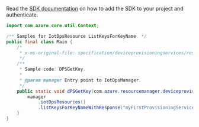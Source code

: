 Read the [SDK documentation](https://github.com/Azure/azure-sdk-for-java/blob/azure-resourcemanager-deviceprovisioningservices_1.1.0-beta.1/sdk/deviceprovisioningservices/azure-resourcemanager-deviceprovisioningservices/README.md) on how to add the SDK to your project and authenticate.

```java
import com.azure.core.util.Context;

/** Samples for IotDpsResource ListKeysForKeyName. */
public final class Main {
    /*
     * x-ms-original-file: specification/deviceprovisioningservices/resource-manager/Microsoft.Devices/stable/2021-10-15/examples/DPSGetKey.json
     */
    /**
     * Sample code: DPSGetKey.
     *
     * @param manager Entry point to IotDpsManager.
     */
    public static void dPSGetKey(com.azure.resourcemanager.deviceprovisioningservices.IotDpsManager manager) {
        manager
            .iotDpsResources()
            .listKeysForKeyNameWithResponse("myFirstProvisioningService", "testKey", "myResourceGroup", Context.NONE);
    }
}
```
